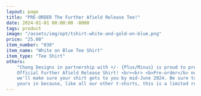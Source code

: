 ```yaml
---
layout: page
title: "PRE-ORDER The Further Afield Release Tee!"
date: 2024-01-01 00:00:00 -0000
tags: product
image: "/assets/img/opt/tshirt-white-and-gold-on-blue.png"
price: "25.00"
item_number: "030"
item_name: "White on Blue Tee Shirt"
item_type: "Tee Shirt"
others:
    "Chang Designs in partnership with +/- {Plus/Minus} is proud to present the
    Official Further Afield Release Shirt! <br><br> <b>Pre-order</b> now, and
    we'll make sure your shirt gets to you by mid-June 2024. Be sure to lock
    yours in because, like all our other t-shirts, this is a limited run!"
---
```


